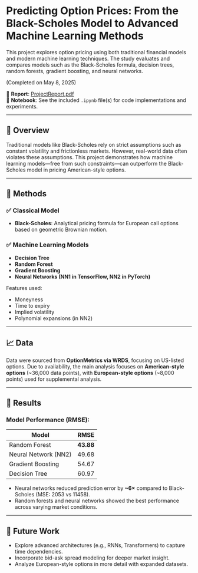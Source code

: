 # Predicting Option Prices: From the Black-Scholes Model to Advanced Machine Learning Methods

This project explores option pricing using both traditional financial models and modern machine learning techniques. The study evaluates and compares models such as the Black-Scholes formula, decision trees, random forests, gradient boosting, and neural networks.

(Completed on May 8, 2025)

📄 **Report**: [ProjectReport.pdf](./ProjectReport.pdf)  
📓 **Notebook**: See the included `.ipynb` file(s) for code implementations and experiments.

---

## 📌 Overview

Traditional models like Black-Scholes rely on strict assumptions such as constant volatility and frictionless markets. However, real-world data often violates these assumptions. This project demonstrates how machine learning models—free from such constraints—can outperform the Black-Scholes model in pricing American-style options.

---

## 🧠 Methods

### ✅ Classical Model
- **Black-Scholes**: Analytical pricing formula for European call options based on geometric Brownian motion.

### ✅ Machine Learning Models
- **Decision Tree**
- **Random Forest**
- **Gradient Boosting**
- **Neural Networks (NN1 in TensorFlow, NN2 in PyTorch)**

Features used:
- Moneyness
- Time to expiry
- Implied volatility
- Polynomial expansions (in NN2)

---

## 📈 Data

Data were sourced from **OptionMetrics via WRDS**, focusing on US-listed options. Due to availability, the main analysis focuses on **American-style options** (~36,000 data points), with **European-style options** (~8,000 points) used for supplemental analysis.

---

## 🧪 Results

### Model Performance (RMSE):
| Model             | RMSE    |
|------------------|---------|
| Random Forest     | **43.88** |
| Neural Network (NN2) | 49.68  |
| Gradient Boosting | 54.67  |
| Decision Tree     | 60.97  |

- Neural networks reduced prediction error by **~6×** compared to Black-Scholes (MSE: 2053 vs 11458).
- Random forests and neural networks showed the best performance across varying market conditions.

---

## 🔮 Future Work

- Explore advanced architectures (e.g., RNNs, Transformers) to capture time dependencies.
- Incorporate bid-ask spread modeling for deeper market insight.
- Analyze European-style options in more detail with expanded datasets.
